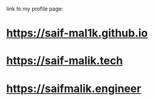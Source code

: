 link to my profile page: 
# https://saif-mal1k.github.io
# https://saif-malik.tech
# https://saifmalik.engineer


